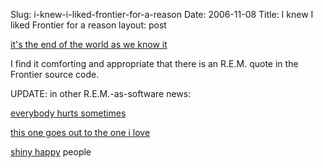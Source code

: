 Slug: i-knew-i-liked-frontier-for-a-reason
Date: 2006-11-08
Title: I knew I liked Frontier for a reason
layout: post

[it&#39;s the end of the world as we know it](http://www.google.com/codesearch?q=+%22it%27s+the+end+of+the+world+as+we+know+it%22+show:XK1HaJ6qa4U:5vHIh_Dz3cU:fnKzhqNXv0I&amp;sa=N&amp;cd=2&amp;ct=rc&amp;cs_p=http://www.songtrellis.com/opmlkernel/Opml%2520kernel%2520sources.zip&amp;cs_f=Opml+Frontier+kernel+sources/Frontier/Common/source/langhtml.c#a0)

I find it comforting and appropriate that there is an R.E.M. quote in the Frontier source code.

UPDATE: in other R.E.M.-as-software news:

[everybody hurts sometimes](http://www.google.com/codesearch?q=+everybody+hurts+sometimes+show:8aEw6KfPu2w:0J5UF7_NG_I:rdpShQRCAco&amp;sa=N&amp;cd=1&amp;ct=rc&amp;cs_p=http://www.cs.virginia.edu/~ckw4y/mase.tar&amp;cs_f=mase/mase-exec.c#a0)

[this one goes out to the one i love](http://www.google.com/codesearch?q=+%22this+one+goes+out+to+the+one+i+love%22+show:pcs3Edq2h10:j8r7QVYMOqI:HSAGsJeC3gw&amp;sa=N&amp;cd=1&amp;ct=rc&amp;cs_p=http://madchat.org/vxdevl/engines/spwm.zip&amp;cs_f=spwm.asm#a0)

[shiny happy](http://www.google.com/codesearch?q=+%22shiny+happy%22+-%22%3C%22+show:3khx5STbsJk:51AMo8V8dgQ:IYwtDXpUd3k&amp;sa=N&amp;cd=3&amp;ct=rc&amp;cs_p=ftp://ftp.volftp.mondadori.com/pub/linux/wine-20010112.tar.gz&amp;cs_f=wine-20010112/dlls/ddraw/ddraw_private.h#a0) people
